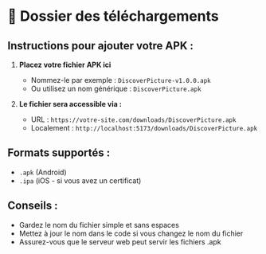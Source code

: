 # 📱 Dossier des téléchargements

## Instructions pour ajouter votre APK :

1. **Placez votre fichier APK ici**
   - Nommez-le par exemple : `DiscoverPicture-v1.0.0.apk`
   - Ou utilisez un nom générique : `DiscoverPicture.apk`

2. **Le fichier sera accessible via :**
   - URL : `https://votre-site.com/downloads/DiscoverPicture.apk`
   - Localement : `http://localhost:5173/downloads/DiscoverPicture.apk`

## Formats supportés :
- `.apk` (Android)
- `.ipa` (iOS - si vous avez un certificat)

## Conseils :
- Gardez le nom du fichier simple et sans espaces
- Mettez à jour le nom dans le code si vous changez le nom du fichier
- Assurez-vous que le serveur web peut servir les fichiers .apk
